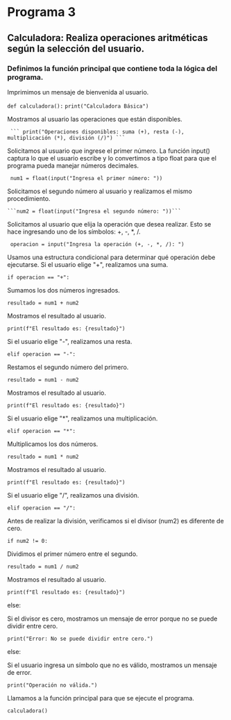 # Programa 3  
 
## Calculadora: Realiza operaciones aritméticas según la selección del usuario.

### Definimos la función principal que contiene toda la lógica del programa.


  Imprimimos un mensaje de bienvenida al usuario.
    
   ```def calculadora():```
   ``` print("Calculadora Básica") ``` 
   
  Mostramos al usuario las operaciones que están disponibles.
    
     ``` print("Operaciones disponibles: suma (+), resta (-), multiplicación (*), división (/)") ``` 

  Solicitamos al usuario que ingrese el primer número.
   La función input() captura lo que el usuario escribe y lo convertimos a tipo float
   para que el programa pueda manejar números decimales.
   
   ```  num1 = float(input("Ingresa el primer número: ")) ``` 

  Solicitamos el segundo número al usuario y realizamos el mismo procedimiento.
  
    ```num2 = float(input("Ingresa el segundo número: "))```
    
  Solicitamos al usuario que elija la operación que desea realizar.
  Esto se hace ingresando uno de los símbolos: +, -, *, /.
  
  ```  operacion = input("Ingresa la operación (+, -, *, /): ") ``` 

  Usamos una estructura condicional para determinar qué operación debe ejecutarse.
   Si el usuario elige "+", realizamos una suma.
   
   ```if operacion == "+": ``` 
   
  Sumamos los dos números ingresados.
  
   ```resultado = num1 + num2```
   
  Mostramos el resultado al usuario.
  
 ```print(f"El resultado es: {resultado}")```

Si el usuario elige "-", realizamos una resta.

   ```elif operacion == "-":```
     
  Restamos el segundo número del primero.
  
   ```resultado = num1 - num2```

  Mostramos el resultado al usuario.
  
   ``` print(f"El resultado es: {resultado}") ```

   Si el usuario elige "*", realizamos una multiplicación.
   
  ```elif operacion == "*":```
  
  Multiplicamos los dos números.
      
  ``` resultado = num1 * num2 ```
  
  Mostramos el resultado al usuario.
     
  ```print(f"El resultado es: {resultado}") ``` 


   Si el usuario elige "/", realizamos una división. 
   
  ```elif operacion == "/": ```

  Antes de realizar la división, verificamos si el divisor (num2) es diferente de cero.
     
   ```if num2 != 0:```

   Dividimos el primer número entre el segundo.
  
   ```resultado = num1 / num2 ``` 

   Mostramos el resultado al usuario.
   
  ```print(f"El resultado es: {resultado}") ```
  
  else:
        
   Si el divisor es cero, mostramos un mensaje de error porque no se puede dividir entre cero.
   
  ```print("Error: No se puede dividir entre cero.")```
  
  else:
   
  Si el usuario ingresa un símbolo que no es válido, mostramos un mensaje de error.
       
  ```print("Operación no válida.")```

 Llamamos a la función principal para que se ejecute el programa.
 
```calculadora()```
